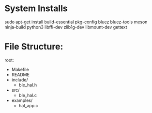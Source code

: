 # System Installs

sudo apt-get install build-essential pkg-config bluez bluez-tools meson ninja-build python3 libffi-dev zlib1g-dev libmount-dev gettext

# File Structure:
root:
- Makefile
- README
- include/
    - ble_hal.h
- src/
    - ble_hal.c
- examples/
    - hal_app.c